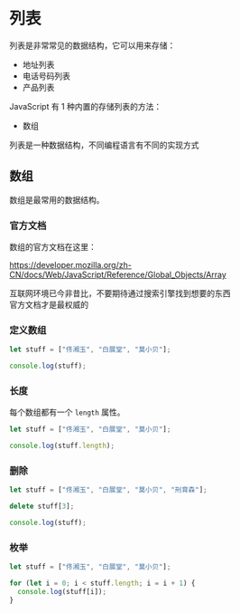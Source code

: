# 列表

列表是非常常见的数据结构，它可以用来存储：

- 地址列表
- 电话号码列表
- 产品列表

JavaScript 有 1 种内置的存储列表的方法：

- 数组

<div class="banner">列表是一种数据结构，不同编程语言有不同的实现方式</div>

## 数组

数组是最常用的数据结构。

### 官方文档

数组的官方文档在这里：

<a href="https://developer.mozilla.org/zh-CN/docs/Web/JavaScript/Reference/Global_Objects/Array" target="_blank">https://developer.mozilla.org/zh-CN/docs/Web/JavaScript/Reference/Global_Objects/Array</a>

<div class="banner">互联网环境已今非昔比，不要期待通过搜索引擎找到想要的东西<br/>官方文档才是最权威的</div>

### 定义数组

<div class="run"></div>

```JavaScript
let stuff = ["佟湘玉", "白展堂", "莫小贝"];

console.log(stuff);
```

### 长度

每个数组都有一个 `length` 属性。

<div class="run"></div>

```JavaScript
let stuff = ["佟湘玉", "白展堂", "莫小贝"];

console.log(stuff.length);
```

### 删除

<div class="run"></div>

```JavaScript
let stuff = ["佟湘玉", "白展堂", "莫小贝", "刑育森"];

delete stuff[3];

console.log(stuff);
```

### 枚举

<div class="run"></div>

```JavaScript
let stuff = ["佟湘玉", "白展堂", "莫小贝"];

for (let i = 0; i < stuff.length; i = i + 1) {
  console.log(stuff[i]);
}
```
